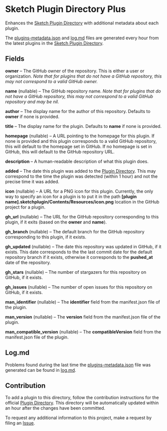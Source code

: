 # Sketch Plugin Directory Plus

Enhances the [Sketch Plugin Directory](https://github.com/sketchplugins/plugin-directory/) with additional metadata about each plugin.

The [plugins-metadata.json](https://github.com/mludowise/sketch-plugin-directory-plus/blob/master/plugins-metadata.json) and [log.md](https://github.com/mludowise/sketch-plugin-directory-plus/blob/master/log.md) files are generated every hour from the latest plugins in the [Sketch Plugin Directory](https://github.com/sketchplugins/plugin-directory/).

## Fields

**owner** &ndash; The GitHub owner of the repository. This is either a user or organization. *Note that for plugins that do not have a GitHub repository, this may not correspond to a valid GitHub owner.*

**name** (nullable) &ndash; The GitHub repository name. *Note that for plugins that do not have a GitHub repository, this may not correspond to a valid GitHub repository and may be nil.*

**author** &ndash; The display name for the author of this repository. Defaults to **owner** if none is provided.

**title** &ndash; The display name for the plugin. Defaults to **name** if none is provided.

**homepage** (nullable) &ndash; A URL pointing to the homepage for this plugin. If none is provided and this plugin corresponds to a valid GitHub repository, this will default to the homepage set in GitHub. If no homepage is set in GitHub, this will default to the GitHub repository URL.

**description** &ndash; A human-readable description of what this plugin does.

**added** &ndash; The date this plugin was added to the [Plugin Directory](https://github.com/sketchplugins/plugin-directory/). This may correspond to the time the plugin was detected (within 1 hour) and not the precise time it was added.

**icon** (nullable) &ndash; A URL for a PNG icon for this plugin. Currently, the only way to specify an icon for a plugin is to put it in the path **[plugin name].sketchplugin/Contents/Resources/icon.png** location in the GitHub project for a plugin.

**gh_url** (nullable) &ndash; The URL for the GitHub repository corresponding to this plugin, if it exits (based on the **owner** and **name**).

**gh_branch** (nullable) &ndash; The default branch for the GitHub repository corresponding to this plugin, if it exists.

**gh_updated** (nullable) &ndash; The date this repository was updated in GitHub, if it exists. This date corresponds to the the last commit date for the default repository branch if it exists, otherwise it corresponds to the **pushed_at** date of the repository.

**gh_stars** (nullable) &ndash; The number of stargazers for this repository on GitHub, if it exists.

**gh_issues** (nullable) &ndash; The number of open issues for this repository on GitHub, if it exists.

**man_identifier** (nullable) &ndash; The **identifier** field from the manifest.json file of the plugin.

**man_version** (nullable) &ndash; The **version** field from the manifest.json file of the plugin.

**man_compatible_version** (nullable) &ndash; The **compatibleVersion** field from the manifest.json file of the plugin.

## Log.md

Problems found during the last time the [plugins-metadata.json](https://github.com/mludowise/sketch-plugin-directory-plus/blob/master/plugins-metadata.json) file was generated can be found in [log.md](https://github.com/mludowise/sketch-plugin-directory-plus/blob/master/log.md).

## Contribution

To add a plugin to this directory, follow the contribution instructions for the official [Plugin Directory](https://github.com/sketchplugins/plugin-directory/). This directory will be automatically updated within an hour after the changes have been committed.

To request any additional information to this project, make a request by filing an [Issue](https://github.com/mludowise/sketch-plugin-directory-plus/issues).

